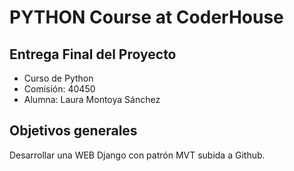 # PYTHON Course at CoderHouse

## Entrega Final del Proyecto  

- Curso de Python 
- Comisión: 40450
- Alumna: Laura Montoya Sánchez

## Objetivos generales

Desarrollar una WEB Django con patrón MVT subida a Github.

